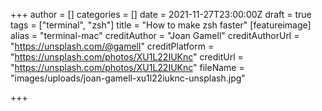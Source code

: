 +++
author = []
categories = []
date = 2021-11-27T23:00:00Z
draft = true
tags = ["terminal", "zsh"]
title = "How to make zsh faster"
[featureimage]
alias = "terminal-mac"
creditAuthor = "Joan Gamell"
creditAuthorUrl = "https://unsplash.com/@gamell"
creditPlatform = "https://unsplash.com/photos/XU1L22IUKnc"
creditUrl = "https://unsplash.com/photos/XU1L22IUKnc"
fileName = "images/uploads/joan-gamell-xu1l22iuknc-unsplash.jpg"

+++
